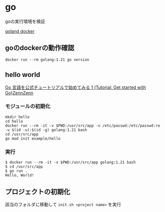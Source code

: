 # go

goの実行環境を検証


[goland docker](https://hub.docker.com/_/golang)

## goのdockerの動作確認

```
docker run --rm golang:1.21 go version
```

## hello world

[Go 言語を公式チュートリアルで始めてみる 1 (Tutorial: Get started with Go)ZennZenn](https://zenn.dev/harusame0616/articles/9d2474a3e4128a)

### モジュールの初期化

```
mkdir hello
cd hello
docker run --rm -it -v $PWD:/usr/src/app -v /etc/passwd:/etc/passwd:ro -u $(id -u):$(id -g) golang:1.21 bash
cd /usr/src/app
go mod init example/hello
```

### 実行

```
$ docker run --rm -it -v $PWD:/usr/src/app golang:1.21 bash
$ cd /usr/src/app
$ go run .
Hello, World!
```

## プロジェクトの初期化

該当のフォルダに移動して `init.sh <project name>` を実行
